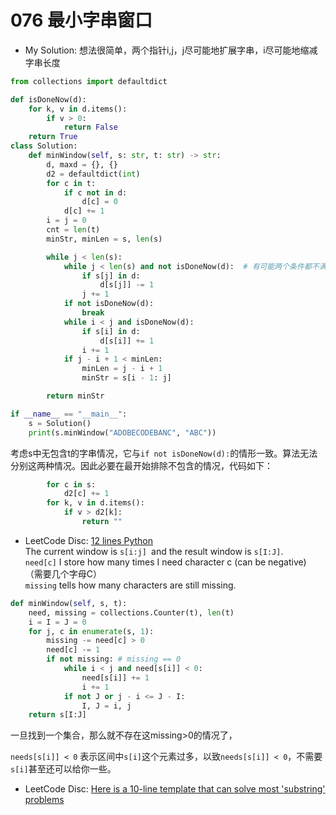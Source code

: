 # 076 最小字串窗口

* My Solution: 想法很简单，两个指针i,j，j尽可能地扩展字串，i尽可能地缩减字串长度   

```python
from collections import defaultdict

def isDoneNow(d):
    for k, v in d.items():
        if v > 0:
            return False
    return True
class Solution:
    def minWindow(self, s: str, t: str) -> str:
        d, maxd = {}, {}
        d2 = defaultdict(int)
        for c in t:
            if c not in d:
                d[c] = 0
            d[c] += 1
        i = j = 0
        cnt = len(t)
        minStr, minLen = s, len(s)

        while j < len(s):
            while j < len(s) and not isDoneNow(d):  # 有可能两个条件都不满足吗？
                if s[j] in d:
                    d[s[j]] -= 1
                j += 1
            if not isDoneNow(d):
                break
            while i < j and isDoneNow(d):
                if s[i] in d:
                    d[s[i]] += 1
                i += 1
            if j - i + 1 < minLen:
                minLen = j - i + 1
                minStr = s[i - 1: j]

        return minStr

if __name__ == "__main__":
    s = Solution()
    print(s.minWindow("ADOBECODEBANC", "ABC"))
```

考虑s中无包含t的字串情况，它与`if not isDoneNow(d):`的情形一致。算法无法分别这两种情况。因此必要在最开始排除不包含的情况，代码如下：

```python
        for c in s:
            d2[c] += 1
        for k, v in d.items():
            if v > d2[k]:
                return ""
```


* LeetCode Disc: [12 lines Python](https://leetcode.com/problems/minimum-window-substring/discuss/26804/12-lines-Python)  
The current window is `s[i:j] `and the result window is `s[I:J]`.     
`need[c]` I store how many times I need character c (can be negative) （需要几个字母C）  
`missing` tells how many characters are still missing.


```python
def minWindow(self, s, t):
    need, missing = collections.Counter(t), len(t)
    i = I = J = 0
    for j, c in enumerate(s, 1):
        missing -= need[c] > 0
        need[c] -= 1
        if not missing: # missing == 0
            while i < j and need[s[i]] < 0:
                need[s[i]] += 1
                i += 1
            if not J or j - i <= J - I:
                I, J = i, j
    return s[I:J]
```



一旦找到一个集合，那么就不存在这missing>0的情况了，

`needs[s[i]] < 0` 表示区间中`s[i]`这个元素过多，以致`needs[s[i]] < 0`，不需要`s[i]`甚至还可以给你一些。



* LeetCode Disc: [Here is a 10-line template that can solve most 'substring' problems](https://leetcode.com/problems/minimum-window-substring/discuss/26808/Here-is-a-10-line-template-that-can-solve-most-'substring'-problems)